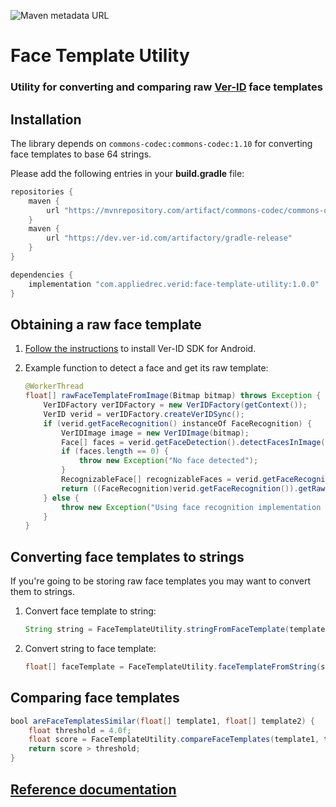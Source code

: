 ![Maven metadata URL](https://img.shields.io/maven-metadata/v?metadataUrl=https%3A%2F%2Fdev.ver-id.com%2Fartifactory%2Fgradle-release%2Fcom%2Fappliedrec%2Fverid%2Fface-template-utility%2Fmaven-metadata.xml)

# Face Template Utility

### Utility for converting and comparing raw [Ver-ID](https://github.com/AppliedRecognition/Ver-ID-UI-Android) face templates

## Installation
The library depends on `commons-codec:commons-codec:1.10` for converting face templates to base 64 strings.

Please add the following entries in your **build.gradle** file:

~~~groovy
repositories {
    maven {
        url "https://mvnrepository.com/artifact/commons-codec/commons-codec"
    }
    maven {
        url "https://dev.ver-id.com/artifactory/gradle-release"
    }
}

dependencies {
    implementation "com.appliedrec.verid:face-template-utility:1.0.0"
}
~~~

## Obtaining a raw face template

1. [Follow the instructions](https://github.com/AppliedRecognition/Ver-ID-UI-Android) to install Ver-ID SDK for Android.
2. Example function to detect a face and get its raw template:

    ~~~java
    @WorkerThread
    float[] rawFaceTemplateFromImage(Bitmap bitmap) throws Exception {
        VerIDFactory verIDFactory = new VerIDFactory(getContext());
        VerID verid = verIDFactory.createVerIDSync();
        if (verid.getFaceRecognition() instanceOf FaceRecognition) {
            VerIDImage image = new VerIDImage(bitmap);
            Face[] faces = verid.getFaceDetection().detectFacesInImage(image, 1);
            if (faces.length == 0) {
                throw new Exception("No face detected");
            }
            RecognizableFace[] recognizableFaces = verid.getFaceRecognition().createRecognizableFacesFromFaces(faces, image);
            return ((FaceRecognition)verid.getFaceRecognition()).getRawFaceTemplate(recognizableFaces[0]);
        } else {
            throw new Exception("Using face recognition implementation that does not support extracting raw face templates");
        }
    }
    ~~~
    
## Converting face templates to strings

If you're going to be storing raw face templates you may want to convert them to strings.

1. Convert face template to string:

    ~~~java
    String string = FaceTemplateUtility.stringFromFaceTemplate(template);
    ~~~
2. Convert string to face template:

    ~~~java
    float[] faceTemplate = FaceTemplateUtility.faceTemplateFromString(string);
    ~~~
    
## Comparing face templates

~~~java
bool areFaceTemplatesSimilar(float[] template1, float[] template2) {
    float threshold = 4.0f;
    float score = FaceTemplateUtility.compareFaceTemplates(template1, template2);
    return score > threshold;
}
~~~

## [Reference documentation](https://appliedrecognition.github.io/Face-Template-Utility-Java)
